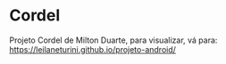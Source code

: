 # Cordel
Projeto Cordel de Milton Duarte, para visualizar, vá para: https://leilaneturini.github.io/projeto-android/
